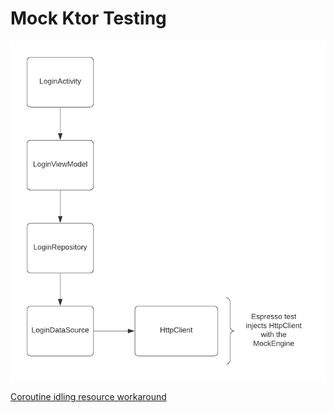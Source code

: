 # Mock Ktor Testing

![](img/login-mock-network.png)

[Coroutine idling resource workaround](https://github.com/Kotlin/kotlinx.coroutines/issues/242#issuecomment-561503344)